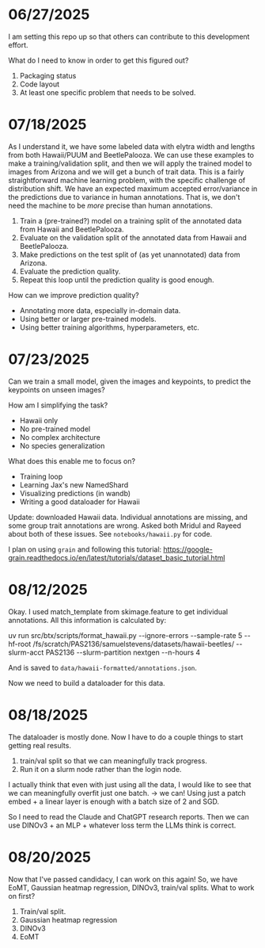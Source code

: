 # 06/27/2025

I am setting this repo up so that others can contribute to this development effort.

What do I need to know in order to get this figured out?

1. Packaging status
2. Code layout
3. At least one specific problem that needs to be solved.

# 07/18/2025

As I understand it, we have some labeled data with elytra width and lengths from both Hawaii/PUUM and BeetlePalooza.
We can use these examples to make a training/validation split, and then we will apply the trained model to images from Arizona and we will get a bunch of trait data.
This is a fairly straightforward machine learning problem, with the specific challenge of distribution shift.
We have an expected maximum accepted error/variance in the predictions due to variance in human annotations.
That is, we don't need the machine to be *more* precise than human annotations.

1. Train a (pre-trained?) model on a training split of the annotated data from Hawaii and BeetlePalooza.
2. Evaluate on the validation split of the annotated data from Hawaii and BeetlePalooza.
3. Make predictions on the test split of (as yet unannotated) data from Arizona.
4. Evaluate the prediction quality.
5. Repeat this loop until the prediction quality is good enough.

How can we improve prediction quality?

- Annotating more data, especially in-domain data.
- Using better or larger pre-trained models.
- Using better training algorithms, hyperparameters, etc.

# 07/23/2025

Can we train a small model, given the images and keypoints, to predict the keypoints on unseen images?

How am I simplifying the task?

- Hawaii only
- No pre-trained model
- No complex architecture
- No species generalization

What does this enable me to focus on?

- Training loop
- Learning Jax's new NamedShard
- Visualizing predictions (in wandb)
- Writing a good dataloader for Hawaii

Update: downloaded Hawaii data. Individual annotations are missing, and some group trait annotations are wrong. Asked both Mridul and Rayeed about both of these issues. See `notebooks/hawaii.py` for code.

I plan on using `grain` and following this tutorial: https://google-grain.readthedocs.io/en/latest/tutorials/dataset_basic_tutorial.html

# 08/12/2025

Okay. I used match_template from skimage.feature to get individual annotations.
All this information is calculated by:

uv run src/btx/scripts/format_hawaii.py --ignore-errors --sample-rate 5 --hf-root /fs/scratch/PAS2136/samuelstevens/datasets/hawaii-beetles/ --slurm-acct PAS2136 --slurm-partition nextgen --n-hours 4

And is saved to `data/hawaii-formatted/annotations.json`.

Now we need to build a dataloader for this data.

# 08/18/2025

The dataloader is mostly done.
Now I have to do a couple things to start getting real results.

1. train/val split so that we can meaningfully track progress.
2. Run it on a slurm node rather than the login node.

I actually think that even with just using all the data, I would like to see that we can meaningfully overfit just one batch. -> we can! Using just a patch embed + a linear layer is enough with a batch size of 2 and SGD.

So I need to read the Claude and ChatGPT research reports.
Then we can use DINOv3 + an MLP + whatever loss term the LLMs think is correct.

# 08/20/2025

Now that I've passed candidacy, I can work on this again!
So, we have EoMT, Gaussian heatmap regression, DINOv3, train/val splits.
What to work on first?

1. Train/val split.
2. Gaussian heatmap regression
3. DINOv3
4. EoMT

